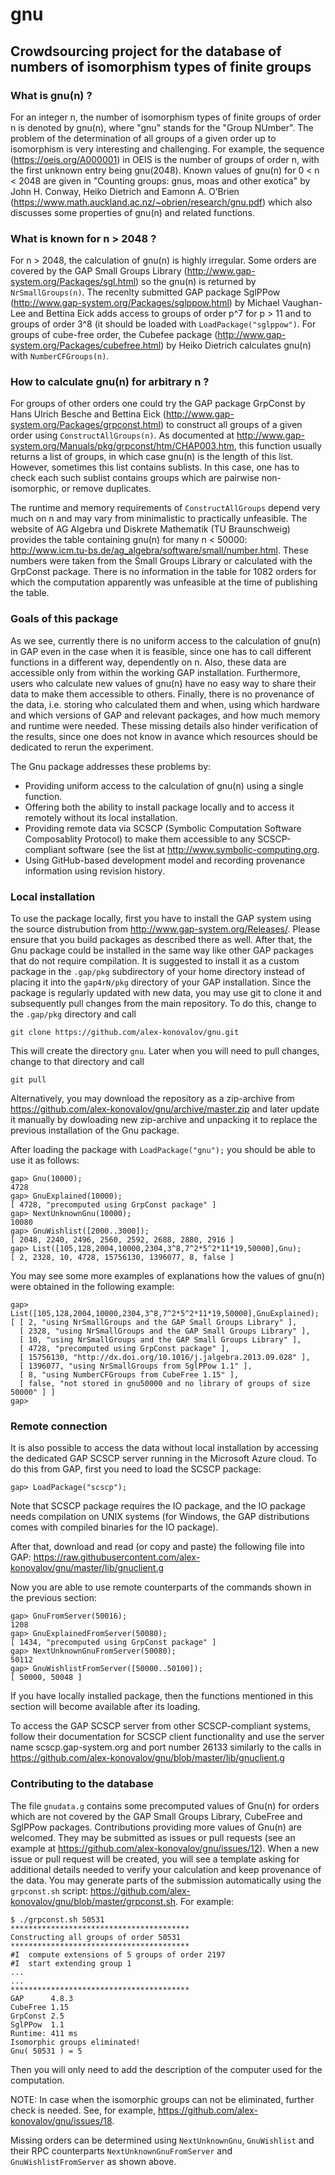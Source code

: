 # gnu

## Crowdsourcing project for the database of numbers of isomorphism types of finite groups

### What is gnu(n) ?

For an integer n, the number of isomorphism types of finite groups of order n 
is denoted by gnu(n), where "gnu" stands for the "Group NUmber". The problem
of the determination of all groups of a given order up to isomorphism is very
interesting and challenging. For example, the sequence (<https://oeis.org/A000001>) 
in OEIS is the number of groups of order n, with the first unknown entry being
gnu(2048). Known values of gnu(n) for 0 < n < 2048 are given in "Counting groups: 
gnus, moas and other exotica" by John H. Conway, Heiko Dietrich and Eamonn A. O’Brien
(<https://www.math.auckland.ac.nz/~obrien/research/gnu.pdf>) which also discusses
some properties of gnu(n) and related functions.

### What is known for n > 2048 ?

For n > 2048, the calculation of gnu(n) is highly irregular. Some orders are covered
by the GAP Small Groups Library (<http://www.gap-system.org/Packages/sgl.html>) so
the gnu(n) is returned by `NrSmallGroups(n)`. The recenlty submitted GAP package 
SglPPow (<http://www.gap-system.org/Packages/sglppow.html>) by Michael Vaughan-Lee 
and Bettina Eick adds access to groups of order p^7 for p > 11 and to groups of order 
3^8 (it should be loaded with `LoadPackage("sglppow")`. For groups of cube-free order,
the Cubefee package (<http://www.gap-system.org/Packages/cubefree.html>) by Heiko 
Dietrich calculates gnu(n) with `NumberCFGroups(n)`.

### How to calculate gnu(n) for arbitrary n ?

For groups of other orders one could try the GAP package GrpConst by Hans Ulrich 
Besche and Bettina Eick (<http://www.gap-system.org/Packages/grpconst.html>) to 
construct all groups of a given order using `ConstructAllGroups(n)`. As documented 
at <http://www.gap-system.org/Manuals/pkg/grpconst/htm/CHAP003.htm>, this function 
usually returns a list of groups, in which case gnu(n) is the length of this list.
However, sometimes this list contains sublists. In this case, one has to check each
such sublist contains groups which are pairwise non-isomorphic, or remove duplicates.

The runtime and memory requirements of `ConstructAllGroups` depend very much on n
and may vary from minimalistic to practically unfeasible. The website of AG Algebra 
und Diskrete Mathematik (TU Braunschweig) provides the table containing gnu(n) for 
many n < 50000: <http://www.icm.tu-bs.de/ag_algebra/software/small/number.html>.
These numbers were taken from the Small Groups Library or calculated with the 
GrpConst package. There is no information in the table for 1082 orders for which
the computation apparently was unfeasible at the time of publishing the table.

### Goals of this package

As we see, currently there is no uniform access to the calculation of gnu(n) in
GAP even in the case when it is feasible, since one has to call different functions
in a different way, dependently on n. Also, these data are accessible only from
within the working GAP installation. Furthermore, users who calculate new values 
of gnu(n) have no easy way to share their data to make them accessible to others.
Finally, there is no provenance of the data, i.e. storing who calculated them and 
when, using which hardware and which versions of GAP and relevant packages, and 
how much memory and runtime were needed. These missing details also hinder 
verification of the results, since one does not know in avance which resources 
should be dedicated to rerun the experiment. 

The Gnu package addresses these problems by:
- Providing uniform access to the calculation of gnu(n) using a single function.
- Offering both the ability to install package locally and to access it remotely
  without its local installation.
- Providing remote data via SCSCP (Symbolic Computation Software Composablity 
  Protocol) to make them accessible to any SCSCP-compliant software (see the
  list at <http://www.symbolic-computing.org>.
- Using GitHub-based development model and recording provenance information
  using revision history.

### Local installation

To use the package locally, first you have to install the GAP system using the
source distrubution from http://www.gap-system.org/Releases/. Please ensure
that you build packages as described there as well. After that, the Gnu package 
could be installed in the same way like other GAP packages that do not require
compilation. It is suggested to install it as a custom package in the `.gap/pkg` 
subdirectory of your home directory instead of placing it into the `gap4rN/pkg` 
directory of your GAP installation. Since the package is regularly updated with 
new data, you may use git to clone it and subsequently pull changes from the 
main repository. To do this, change to the `.gap/pkg` directory and call
```
git clone https://github.com/alex-konovalov/gnu.git
```
This will create the directory `gnu`. Later when you will need to pull changes,
change to that directory and call
```
git pull
```
Alternatively, you may download the repository as a zip-archive from
<https://github.com/alex-konovalov/gnu/archive/master.zip> and later
update it manually by dowloading new zip-archive and unpacking it to
replace the previous installation of the Gnu package.

After loading the package with `LoadPackage("gnu");` you should be able to
use it as follows:

```
gap> Gnu(10000);
4728
gap> GnuExplained(10000);
[ 4728, "precomputed using GrpConst package" ]
gap> NextUnknownGnu(10000);
10080
gap> GnuWishlist([2000..3000]);
[ 2048, 2240, 2496, 2560, 2592, 2688, 2880, 2916 ]
gap> List([105,128,2004,10000,2304,3^8,7^2*5^2*11*19,50000],Gnu);
[ 2, 2328, 10, 4728, 15756130, 1396077, 8, false ]
```

You may see some more examples of explanations how the values of gnu(n)
were obtained in the following example:

```
gap> List([105,128,2004,10000,2304,3^8,7^2*5^2*11*19,50000],GnuExplained);
[ [ 2, "using NrSmallGroups and the GAP Small Groups Library" ],
  [ 2328, "using NrSmallGroups and the GAP Small Groups Library" ],
  [ 10, "using NrSmallGroups and the GAP Small Groups Library" ],
  [ 4728, "precomputed using GrpConst package" ],
  [ 15756130, "http://dx.doi.org/10.1016/j.jalgebra.2013.09.028" ],
  [ 1396077, "using NrSmallGroups from SglPPow 1.1" ],
  [ 8, "using NumberCFGroups from CubeFree 1.15" ],
  [ false, "not stored in gnu50000 and no library of groups of size 50000" ] ]
gap> 
```

### Remote connection

It is also possible to access the data without local installation by 
accessing the dedicated GAP SCSCP server running in the Microsoft Azure 
cloud. To do this from GAP, first you need to load the SCSCP package:

```
gap> LoadPackage("scscp");
```

Note that SCSCP package requires the IO package, and the IO package needs
compilation on UNIX systems (for Windows, the GAP distributions comes with 
compiled binaries for the IO package).

After that, download and read (or copy and paste) the following file into GAP:
https://raw.githubusercontent.com/alex-konovalov/gnu/master/lib/gnuclient.g

Now you are able to use remote counterparts of the commands shown in the
previous section:

```
gap> GnuFromServer(50016);
1208
gap> GnuExplainedFromServer(50080);
[ 1434, "precomputed using GrpConst package" ]
gap> NextUnknownGnuFromServer(50080);
50112
gap> GnuWishlistFromServer([50000..50100]);
[ 50000, 50048 ]
```

If you have locally installed package, then the functions mentioned in this
section will become available after its loading.

To access the GAP SCSCP server from other SCSCP-compliant systems, follow
their documentation for SCSCP client functionality and use the server
name scscp.gap-system.org and port number 26133 similarly to the calls 
in <https://github.com/alex-konovalov/gnu/blob/master/lib/gnuclient.g>


### Contributing to the database

The file `gnudata.g` contains some precomputed values of Gnu(n) for
orders which are not covered by the GAP Small Groups Library, CubeFree
and SglPPow packages. Contributions providing more values of Gnu(n) 
are welcomed. They may be submitted as issues or pull requests (see
an example at <https://github.com/alex-konovalov/gnu/issues/12>).
When a new issue or pull request will be created, you will see a template
asking for additional details needed to verify your calculation and
keep provenance of the data. You may generate parts of the submission 
automatically using the `grpconst.sh` script:
<https://github.com/alex-konovalov/gnu/blob/master/grpconst.sh>. For 
example:

```
$ ./grpconst.sh 50531
****************************************
Constructing all groups of order 50531
****************************************
#I  compute extensions of 5 groups of order 2197
#I  start extending group 1
...
...
****************************************
GAP      4.8.3
CubeFree 1.15
GrpConst 2.5
SglPPow  1.1
Runtime: 411 ms
Isomorphic groups eliminated!
Gnu( 50531 ) = 5
```

Then you will only need to add the description of the computer used for the
computation.

NOTE: In case when the isomorphic groups can not be eliminated, further check 
is needed. See, for example, <https://github.com/alex-konovalov/gnu/issues/18>.

Missing orders can be determined using `NextUnknownGnu`, `GnuWishlist` and
their RPC counterparts `NextUnknownGnuFromServer` and `GnuWishlistFromServer`
as shown above.

